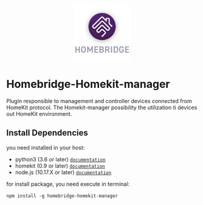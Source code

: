 
<p align="center">

<img src="https://github.com/homebridge/branding/raw/master/logos/homebridge-wordmark-logo-vertical.png" width="150">

</p>


# Homebridge-Homekit-manager

Plugin responsible to management and controller devices connected from HomeKit protocol. The Homekit-manager possibility the utilization ti devices out HomeKit environment.

## Install Dependencies

you need installed in your host:


- python3 (3.6 or later) [`documentation`](https://www.python.org/downloads/)
- homekit (0.9 or later) [`documentation`](https://pypi.org/project/homekit/)
- node.js (10.17.X or later) [`documentation`](https://nodejs.org/en/download/)


for install package, you need execute in terminal:

```
npm install -g homebridge-homekit-manager
```
